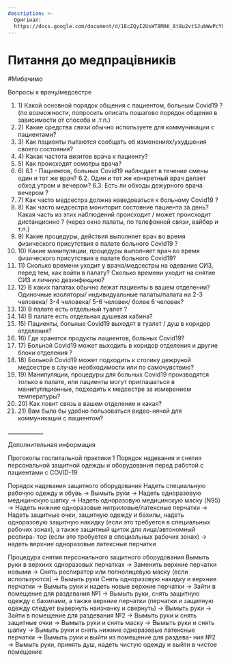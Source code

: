 ```yaml
---
description: >-
  Оригінал:
  https://docs.google.com/document/d/1EcZQyI2UsWT8MAK_8t8u2vtSJubWwPcYQq2LQXc9FeM/edit?usp=sharing
---
```


# Питання до медпрацівників

\#Мибачимо  


Вопросы к врачу/медсестре  


1. 1\) Какой основной порядок  общения с пациентом, больным Covid19 ? \(по возможности, попросить описать пошагово порядок общения в зависимости от способа и .т.п.\)    
2. 2\) Какие средства связи обычно используете для коммуникации с пациентами?  
3. 3\) Как пациенты пытаются сообщать об изменениях/ухудшения своего состояния?  
4. 4\) Какая частота визитов врача к пациенту?
5. 5\) Как происходят осмотры врача? 
6. 6\)  6.1 - Пациентов, больных    Covid19 наблюдает в течение смены один и тот же врач? 6.2. Один и тот же конкретный врач делает обход утром и вечером?  6.3. Есть ли обходы дежурного врача вечером ?   
7. 7\) Как часто медсестра должна наведоваться к больному Covid19  ? 
8. 8\) Как часто медсестра мониторит состояние пациента за день? Какая часть из этих наблюдений происходит / может происходит дистанционно ? \(через окно палаты, по телефонной связи, вайбер и т.п.\)  
9. 9\) Какие процедуры, действия выполняет врач во время физического присутствия в палате больного Covid19 ?   
10. 10\) Какие манипуляции, процедуры выполняет врач во время физического присутствия в палате больного Covid19?  
11.  11\) Сколько времени уходит у врача/медсестры на одевание СИЗ, перед тем, как войти в палату? Сколько времени уходит на снятие СИЗ и личную дезинфекцию?  
12. 12\) В каких палатах обычно лежат пациенты в вашем отделении? Одиночные изоляторы/ индивидуальные палаты/палата на 2-3 человека/ 3-4 человека/ 5-6 человек/ более 6 человек?  
13. 13\) В палате есть отдельный туалет ? 
14. 14\) В палате есть отдельная душевая кабина? 
15. 15\) Пациенты, больные Covid19 выходят в туалет / душ в коридор отделения?  
16. 16\) Где хранятся продукты пациентов, больных Covid19? 
17. 17\) Больной Covid19 может выходить в коридор отделения и другие блоки отделения ?  
18. 18\)           Больной Covid19  может подходить к столику дежруной медсестре в случае необходимости или по самочувствию?   
19. 19\)  Манипуляции, процедуры для больных Covid19 производятся только в палате, или пациенты могут приглашаться в манипуляционные, подходить к медсестре за измерением температуры?
20. 20\) Как ловит связь в вашем отделение и какая? 
21. 21\) Вам было бы удобно пользоваться видео-няней для коммуникации с пациентом? 

\_\_\_\_\_\_\_\_\_\_\_\_\_

Дополнительная информация  


Протоколы госпитальной практики 1 Порядок надевания и снятия персональной защитной одежды и оборудования перед работой с пациентами с COVID-19  


Порядок надевания защитного оборудования Надеть специальную рабочую одежду и обувь → Вымыть руки → Надеть одноразовую медицинскую шапку → Надеть одноразовую медицинскую маску \(N95\) → Надеть нижние одноразовые нитриловые/латексные перчатки → Надеть защитные очки, защитную одежду и бахилы, надеть одноразовую защитную накидку \(если это требуется в специальных рабочих зонах\), а также защитный щиток для лица/автономный респира- тор \(если это требуется в специальных рабочих зонах\) → надеть верхние одноразовые латексные перчатки  


Процедура снятия персонального защитного оборудования Вымыть руки в верхних одноразовых перчатках → Заменить верхние перчатки новыми → Снять респиратор или полнолицевую маску \(если используются\) → Вымыть руки Снять одноразовую накидку и верхние перчатки → Вымыть руки и надеть новые верхние перчатки → Зайти в помещение для раздевания №1 → Вымыть руки, снять защитную одежду с бахилами, а также верхние перчатки \(перчатки и защитную одежду следует вывернуть наизнанку и свернуть\) → Вымыть руки → Зайти в помещение для раздевания №2 → Вымыть руки и снять защитные очки → Вымыть руки и снять маску → Вымыть руки и снять шапку → Вымыть руки и снять нижние одноразовые латексные перчатки → Вымыть руки и выйти из помещение для раздева- ния №2 → Вымыть руки, принять душ, надеть чистую одежду и выйти в чистое помещение  


